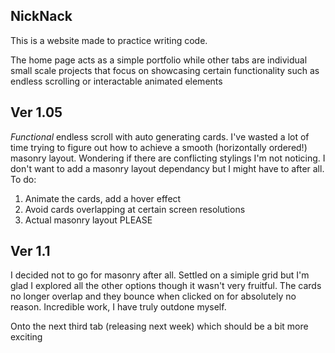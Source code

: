 ## NickNack

This is a website made to practice writing code.

The home page acts as a simple portfolio while other tabs are individual small scale projects that focus on showcasing certain 
functionality such as endless scrolling or interactable animated elements

## Ver 1.05

*Functional* endless scroll with auto generating cards. I've wasted a lot of time trying to figure out how to achieve a smooth (horizontally ordered!) masonry layout.
Wondering if there are conflicting stylings I'm not noticing. I don't want to add a masonry layout dependancy but I might have to after all.
To do:
1) Animate the cards, add a hover effect
2) Avoid cards overlapping at certain screen resolutions
3) Actual masonry layout PLEASE

## Ver 1.1

I decided not to go for masonry after all. Settled on a simiple grid but I'm glad I explored all the other options though it wasn't very fruitful.
The cards no longer overlap and they bounce when clicked on for absolutely no reason. Incredible work, I have truly outdone myself.

Onto the next third tab (releasing next week) which should be a bit more exciting